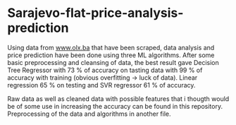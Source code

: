 # Sarajevo-flat-price-analysis-prediction
Using data from www.olx.ba that have been scraped, data analysis and price prediction have been done using three ML algorithms.
After some basic preprocessing and cleansing of data, the best result gave Decision Tree Regressor with 73 % of accuracy on tasting data with 99 % of accuracy with training (obvious overfitting -> luck of data). Linear regression 65 % on testing and SVR regressor 61 % of accuracy. 

Raw data as well as cleaned data with possible features that i thougth would be of some use in increasing the accuracy can be found in this repository. 
Preprocessing of the data and algorithms in another file.
